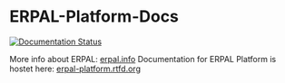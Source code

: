 # ERPAL-Platform-Docs
[![Documentation Status](https://readthedocs.org/projects/erpal-platform/badge/?version=latest)](https://readthedocs.org/projects/erpal-platform/?badge=latest)

More info about ERPAL: [erpal.info](http://erpal.info)
Documentation for ERPAL Platform is hostet here: [erpal-platform.rtfd.org](http://erpal-platform.rtfd.org)

